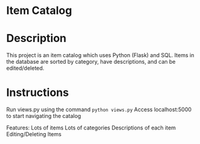 Item Catalog
============================


Description
============================
This project is an item catalog which uses Python (Flask) and SQL. Items in the database are sorted by category, have descriptions, and can be edited/deleted.

Instructions
============================
Run views.py using the command `python views.py`
Access localhost:5000 to start navigating the catalog


Features:
Lots of items
Lots of categories
Descriptions of each item
Editing/Deleting Items
